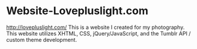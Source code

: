 Website-Lovepluslight.com
=========================

http://lovepluslight.com/
This is a website I created for my photography. 
This website utilizes XHTML, CSS, jQuery/JavaScript, and the Tumblr API / custom theme development.
